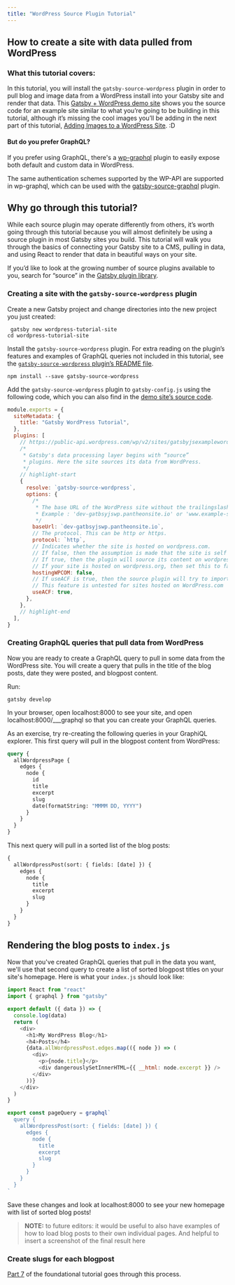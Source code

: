 ```yaml
---
title: "WordPress Source Plugin Tutorial"
---
```


## How to create a site with data pulled from WordPress

### What this tutorial covers:

In this tutorial, you will install the `gatsby-source-wordpress` plugin in order to pull blog and image data from a WordPress install into your Gatsby site and render that data. This [Gatsby + WordPress demo site](https://github.com/gatsbyjs/gatsby/tree/master/examples/using-wordpress) shows you the source code for an example site similar to what you’re going to be building in this tutorial, although it’s missing the cool images you’ll be adding in the next part of this tutorial, [Adding Images to a WordPress Site](/tutorial/image-tutorial/). :D

#### But do you prefer GraphQL?

If you prefer using GraphQL, there's a [wp-graphql](https://github.com/wp-graphql/wp-graphql) plugin to easily expose both default and custom data in WordPress.

The same authentication schemes supported by the WP-API are supported in wp-graphql, which can be used with the [gatsby-source-graphql](/packages/gatsby-source-graphql/) plugin.

## Why go through this tutorial?

While each source plugin may operate differently from others, it’s worth going through this tutorial because you will almost definitely be using a source plugin in most Gatsby sites you build. This tutorial will walk you through the basics of connecting your Gatsby site to a CMS, pulling in data, and using React to render that data in beautiful ways on your site.

If you’d like to look at the growing number of source plugins available to you, search for “source” in the [Gatsby plugin library](/plugins/?=source).

### Creating a site with the `gatsby-source-wordpress` plugin

Create a new Gatsby project and change directories into the new project you just created:

```shell
 gatsby new wordpress-tutorial-site
cd wordpress-tutorial-site
```

Install the `gatsby-source-wordpress` plugin. For extra reading on the plugin’s features and examples of GraphQL queries not included in this tutorial, see the [`gatsby-source-wordpress` plugin’s README file](/packages/gatsby-source-wordpress/?=wordpress).

```shell
npm install --save gatsby-source-wordpress
```

Add the `gatsby-source-wordpress` plugin to `gatsby-config.js` using the following code, which you can also find in the [demo site’s source code](https://github.com/gatsbyjs/gatsby/blob/master/examples/using-wordpress/gatsby-config.js).

```js:title=gatsby-config.js
module.exports = {
  siteMetadata: {
    title: "Gatsby WordPress Tutorial",
  },
  plugins: [
    // https://public-api.wordpress.com/wp/v2/sites/gatsbyjsexamplewordpress.wordpress.com/pages/
    /*
     * Gatsby's data processing layer begins with “source”
     * plugins. Here the site sources its data from WordPress.
     */
    // highlight-start
    {
      resolve: `gatsby-source-wordpress`,
      options: {
        /*
         * The base URL of the WordPress site without the trailingslash and the protocol. This is required.
         * Example : 'dev-gatbsyjswp.pantheonsite.io' or 'www.example-site.com'
         */
        baseUrl: `dev-gatbsyjswp.pantheonsite.io`,
        // The protocol. This can be http or https.
        protocol: `http`,
        // Indicates whether the site is hosted on wordpress.com.
        // If false, then the assumption is made that the site is self hosted.
        // If true, then the plugin will source its content on wordpress.com using the JSON REST API V2.
        // If your site is hosted on wordpress.org, then set this to false.
        hostingWPCOM: false,
        // If useACF is true, then the source plugin will try to import the WordPress ACF Plugin contents.
        // This feature is untested for sites hosted on WordPress.com
        useACF: true,
      },
    },
    // highlight-end
  ],
}
```

### Creating GraphQL queries that pull data from WordPress

Now you are ready to create a GraphQL query to pull in some data from the WordPress site. You will create a query that pulls in the title of the blog posts, date they were posted, and blogpost content.

Run:

```shell
gatsby develop
```

In your browser, open localhost:8000 to see your site, and open localhost:8000/\_\_\_graphql so that you can create your GraphQL queries.

As an exercise, try re-creating the following queries in your GraphiQL explorer. This first query will pull in the blogpost content from WordPress:

```graphql
query {
  allWordpressPage {
    edges {
      node {
        id
        title
        excerpt
        slug
        date(formatString: "MMMM DD, YYYY")
      }
    }
  }
}
```

This next query will pull in a sorted list of the blog posts:

```graphql
{
  allWordpressPost(sort: { fields: [date] }) {
    edges {
      node {
        title
        excerpt
        slug
      }
    }
  }
}
```

## Rendering the blog posts to `index.js`

Now that you've created GraphQL queries that pull in the data you want, we'll use that second query to create a list of sorted blogpost titles on your site's homepage. Here is what your `index.js` should look like:

```jsx:title=src/pages/index.js
import React from "react"
import { graphql } from "gatsby"

export default ({ data }) => {
  console.log(data)
  return (
    <div>
      <h1>My WordPress Blog</h1>
      <h4>Posts</h4>
      {data.allWordpressPost.edges.map(({ node }) => (
        <div>
          <p>{node.title}</p>
          <div dangerouslySetInnerHTML={{ __html: node.excerpt }} />
        </div>
      ))}
    </div>
  )
}

export const pageQuery = graphql`
  query {
    allWordpressPost(sort: { fields: [date] }) {
      edges {
        node {
          title
          excerpt
          slug
        }
      }
    }
  }
`
```

Save these changes and look at localhost:8000 to see your new homepage with list of sorted blog posts!

> **NOTE:** to future editors: it would be useful to also have examples of how to load blog posts to their own individual pages. And helpful to insert a screenshot of the final result here

### Create slugs for each blogpost

[Part 7](/tutorial/part-seven/) of the foundational tutorial goes through this process.
